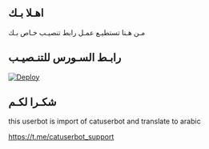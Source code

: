 ## اهـلا بـك
مـن هـنا تستطيـع عمـل رابط تنصيـب خـاص بـك

## رابـط السـورس للتنـصيـب

[![Deploy](https://www.herokucdn.com/deploy/button.svg)](https://heroku.com/deploy?template=https://github.com/bhhba/jmthon)

## شكـرا لكـم 


this userbot is import of catuserbot and translate to arabic

https://t.me/catuserbot_support
